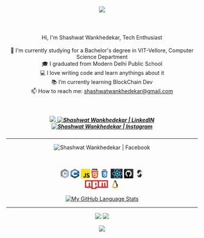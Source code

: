 <h1 align="center">
  <a href="https://git.io/typing-svg">
    <img src="https://readme-typing-svg.herokuapp.com?size=22&color=fbffa8&background=68FF1900&width=404&lines=Hello+There+!+%F0%9F%91%8B;This+is+Shashwat+Wankhedekar...;&center=true&size=23">
  </a>
</h1>


<br>
<p align="center">
  Hi, I'm Shashwat Wankhedekar, Tech Enthusiast
  <br>
  <br>
  🔬 I'm currently studying for a Bachelor's degree in VIT-Vellore, Computer Science Department
  <br>
  🎓 I graduated from Modern Delhi Public School
  <br>
  💻 I love writing code and learn anythings about it
  <br>
  📚 I’m currently learning BlockChain Dev
  <br>
  📫 How to reach me: <a href="mailto: shashwatwankhedekar@gmail.com">shashwatwankhedekar@gmail.com</a>
</p>

<div align="center">
  



  
<!--- social media icons, you can find them in assets directory of this repo --->
<br>
  

  


<!--- a bit of vertical space & languages text --->
  


<h5 align="center">
    <a href="https://twitter.com/SWankhedekar">
    <img height="55" src="https://user-images.githubusercontent.com/60597290/152035696-80cad2ec-b4dd-4552-88e6-b6b466124f5b.png" />
</a>  
  <a href="https://www.linkedin.com/in/shashwatwankhedekar" target="_blank">
  <img height="55" alt="Shashwat Wankhedekar | LinkedIN"  src="https://user-images.githubusercontent.com/60597290/152035581-a7c6c0c3-65c3-4160-89c0-e90ddc1e8d4e.png"/>
</a> 

<a href="https://www.instagram.com/shashwatwankhedekar" target="_blank">
  <img height="55" alt="Shashwat Wankhedekar | Instagram"  src="https://user-images.githubusercontent.com/60597290/152036063-21242e52-af65-4a33-af5d-790466244407.png" />
</a>
</h5>

<hr>

  
<img height="65" alt="Shashwat Wankhedekar | Facebook" src="https://user-images.githubusercontent.com/60597290/152353234-0715ffd6-7680-4536-9fdc-ef1abc74c469.svg" />


<div></div>
<br>
<br>
<p align="center">
  <code><img title="C" height="25" src="c.svg"></code>
  <code><img title="C++" height="25" src="cpp.svg"></code>
  <!-- <code><img title="C#" height="25" src="images/cSharp.svg"></code>
  <code><img title="Python" height="25" src="images/python-original.svg"></code>
  <code><img title="Django" height="25" src="images/django.png"></code> -->
  <code><img title="Javascript" height="25" src="javascript.svg"></code>
  <!-- <code><img title="Problem Solving" height="25" src="images/problemSolving.png"></code> -->
  <code><img title="HTML5" height="25" src="html5.svg"></code>
  <code><img title="CSS" height="25" src="css.svg"></code>
<!--   <code><img title="SASS" height="25" src="images/sass.svg"></code>
  <code><img title="Gulp" height="25" src="images/gulp.svg"></code> -->
  <code><img title="React" height="25" src="react.png"></code>
<!--   <code><img title="Redux" height="25" src="images/redux.svg"></code>
  <code><img title="AngularJS" height="25" src="images/angularjs.png"></code>
  <code><img title="Git" height="25" src="images/git-original.svg"></code>
  <code><img title=".NetCore" height="25" src="images/dotnetcore.svg"></code>
  <code><img title="PostgreSQL" height="25" src="images/postgresql.svg"></code>
  <code><img title="Visual Studio Code" height="25" src="vscode.png"></code> -->
  <!-- <code><img title="Microsoft Visual Studio" height="25" src="images/visualstudio.png"></code> -->
<!--   <code><img title="JQuery" height="25" src="images/jquery-original.svg"></code>
  <code><img title="Java" height="25" src="images/java-original.svg"></code>
  <code><img title="JSON" height="25" src="images/json.svg"></code>
  <code><img title="Unity" height="25" src="images/unity3d.svg"></code>
  <code><img title="Android" height="25" src="images/android.svg"></code> -->
  <code><img title="GitHub" height="25" src="github.svg"></code>
  <code><img title="Solidity" height="25" src="solidity.png"></code>
  <br>
<!--   <code><img title="MySQL" height="25" src="images/mysql.svg"></code> -->
  <code><img title="npm" height="25" src="npm.png"></code>
  <code><img title="linux" height="25" src="linux.png"></code>
<!--   <code><img title="PHP" height="25" src="images/php.svg"></code> -->
  <!-- <code><img title="Flask" height="25" src="images/flask.png"></code> -->

[![My GitHub Language Stats](https://github-readme-stats.vercel.app/api/top-langs/?username=shashwatwankhedekar&langs_count=5&theme=omni)]()
  <br>  
  </p>
<hr>


  

<p align="center">
  
  <img width="400px" src="https://github-readme-stats.vercel.app/api?username=shashwatwankhedekar&count_private=true&show_icons=true&theme=material-palenight&hide_border=true&bg_color=1F222E" />
  
  <img width="400px" src="https://github-readme-streak-stats.herokuapp.com?user=shashwatwankhedekar&theme=material-palenight&hide_border=true&fire=C77800&ring=7C2AE8&background=1F222E" />
  
</p>
  
<div align="center"> <img src="https://github.com/shashwatwankhedekar/shashwatwankhedekar/blob/output/github-contribution-grid-snake.svg" /></div>

